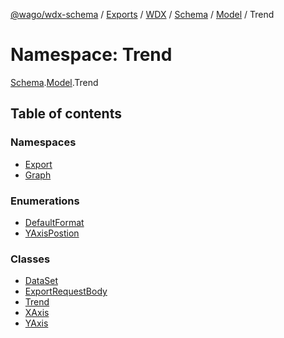 [@wago/wdx-schema](../README.md) / [Exports](../modules.md) / [WDX](WDX.md) / [Schema](WDX.Schema.md) / [Model](WDX.Schema.Model.md) / Trend

# Namespace: Trend

[Schema](WDX.Schema.md).[Model](WDX.Schema.Model.md).Trend

## Table of contents

### Namespaces

- [Export](WDX.Schema.Model.Trend.Export.md)
- [Graph](WDX.Schema.Model.Trend.Graph.md)

### Enumerations

- [DefaultFormat](../enums/WDX.Schema.Model.Trend.DefaultFormat.md)
- [YAxisPostion](../enums/WDX.Schema.Model.Trend.YAxisPostion.md)

### Classes

- [DataSet](../classes/WDX.Schema.Model.Trend.DataSet.md)
- [ExportRequestBody](../classes/WDX.Schema.Model.Trend.ExportRequestBody.md)
- [Trend](../classes/WDX.Schema.Model.Trend.Trend.md)
- [XAxis](../classes/WDX.Schema.Model.Trend.XAxis.md)
- [YAxis](../classes/WDX.Schema.Model.Trend.YAxis.md)
